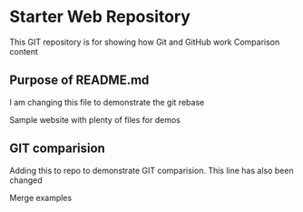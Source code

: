 # Starter Web Repository

This GIT repository is for showing how Git and GitHub work
Comparison content

## Purpose of README.md
I am changing this file to demonstrate the git rebase

Sample website with plenty of files for demos

## GIT comparision
Adding this to repo to demonstrate GIT comparision.
This line has also been changed

Merge examples